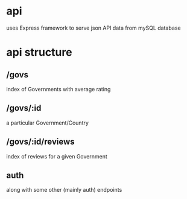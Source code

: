 # api

uses Express framework to serve json API data from mySQL database

# api structure

## /govs 

index of Governments with average rating 

## /govs/:id

a particular Government/Country

## /govs/:id/reviews

index of reviews for a given Government

## auth 

along with some other (mainly auth) endpoints
